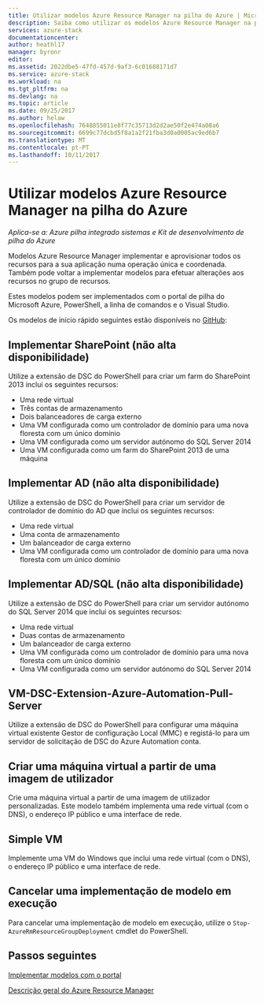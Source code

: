 ```yaml
---
title: Utilizar modelos Azure Resource Manager na pilha do Azure | Microsoft Docs
description: Saiba como utilizar os modelos Azure Resource Manager na pilha do Azure para Aprovisionar recursos.
services: azure-stack
documentationcenter: 
author: heathl17
manager: byronr
editor: 
ms.assetid: 2022dbe5-47fd-457d-9af3-6c01688171d7
ms.service: azure-stack
ms.workload: na
ms.tgt_pltfrm: na
ms.devlang: na
ms.topic: article
ms.date: 09/25/2017
ms.author: helaw
ms.openlocfilehash: 7648855011e8f77c35713d2d2ae50f2e474a08a6
ms.sourcegitcommit: 6699c77dcbd5f8a1a2f21fba3d0a0005ac9ed6b7
ms.translationtype: MT
ms.contentlocale: pt-PT
ms.lasthandoff: 10/11/2017
---
```

# <a name="use-azure-resource-manager-templates-in-azure-stack"></a>Utilizar modelos Azure Resource Manager na pilha do Azure

*Aplica-se a: Azure pilha integrado sistemas e Kit de desenvolvimento de pilha do Azure*

Modelos Azure Resource Manager implementar e aprovisionar todos os recursos para a sua aplicação numa operação única e coordenada. Também pode voltar a implementar modelos para efetuar alterações aos recursos no grupo de recursos.

Estes modelos podem ser implementados com o portal de pilha do Microsoft Azure, PowerShell, a linha de comandos e o Visual Studio.

Os modelos de início rápido seguintes estão disponíveis no [GitHub](http://aka.ms/azurestackgithub):

## <a name="deploy-sharepoint-non-high-availability"></a>Implementar SharePoint (não alta disponibilidade)
Utilize a extensão de DSC do PowerShell para criar um farm do SharePoint 2013 inclui os seguintes recursos:

* Uma rede virtual
* Três contas de armazenamento
* Dois balanceadores de carga externo
* Uma VM configurada como um controlador de domínio para uma nova floresta com um único domínio
* Uma VM configurada como um servidor autónomo do SQL Server 2014
* Uma VM configurada como um farm do SharePoint 2013 de uma máquina

## <a name="deploy-ad-non-high-availability"></a>Implementar AD (não alta disponibilidade)
Utilize a extensão de DSC do PowerShell para criar um servidor de controlador de domínio do AD que inclui os seguintes recursos:

* Uma rede virtual
* Uma conta de armazenamento
* Um balanceador de carga externo
* Uma VM configurada como um controlador de domínio para uma nova floresta com um único domínio

## <a name="deploy-adsql-non-high-availability"></a>Implementar AD/SQL (não alta disponibilidade)
Utilize a extensão de DSC do PowerShell para criar um servidor autónomo do SQL Server 2014 que inclui os seguintes recursos:

* Uma rede virtual
* Duas contas de armazenamento
* Um balanceador de carga externo
* Uma VM configurada como um controlador de domínio para uma nova floresta com um único domínio
* Uma VM configurada como um servidor autónomo do SQL Server 2014

## <a name="vm-dsc-extension-azure-automation-pull-server"></a>VM-DSC-Extension-Azure-Automation-Pull-Server
Utilize a extensão de DSC do PowerShell para configurar uma máquina virtual existente Gestor de configuração Local (MMC) e registá-lo para um servidor de solicitação de DSC do Azure Automation conta.

## <a name="create-a-virtual-machine-from-a-user-image"></a>Criar uma máquina virtual a partir de uma imagem de utilizador
Crie uma máquina virtual a partir de uma imagem de utilizador personalizadas. Este modelo também implementa uma rede virtual (com o DNS), o endereço IP público e uma interface de rede.

## <a name="simple-vm"></a>Simple VM
Implemente uma VM do Windows que inclui uma rede virtual (com o DNS), o endereço IP público e uma interface de rede.

## <a name="cancel-a-running-template-deployment"></a>Cancelar uma implementação de modelo em execução
Para cancelar uma implementação de modelo em execução, utilize o `Stop-AzureRmResourceGroupDeployment` cmdlet do PowerShell.

## <a name="next-steps"></a>Passos seguintes
[Implementar modelos com o portal](azure-stack-deploy-template-portal.md)

[Descrição geral do Azure Resource Manager](../../azure-resource-manager/resource-group-overview.md)

